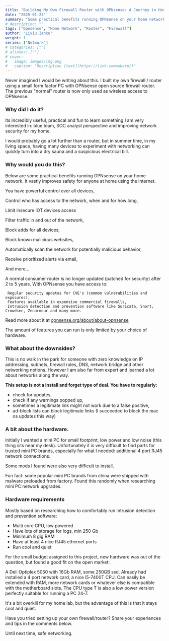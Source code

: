 ```yaml
---
title: "Building My Own Firewall Router with OPNsense: A Journey in Home Network Security"
date: "2025-01-23"
summary: "Some practical benefits running OPNsense on your home network. It vastly improves safety for anyone at home using the internet."
# description: ""
tags: ["Opnsense", "Home Network", "Router", "Firewall"]
author: "Liviu Iancu"
weight: 1
series: ["Network"]
# categories: [""]
# aliases: [""]
# cover:
#   image: images/img.png
#   caption: "Description [text](https://link.somewhere/)"
---
```


Never imagined I would be writing about this. I built my own firewall / router using a small form factor PC with OPNsense open source firewall router. The previous "normal" router is now only used as wireless access to OPNsense.

### Why did I do it? 

Its incredibly useful, practical and fun to learn something I am very interested in: blue team, SOC analyst perspective and improving network security for my home.

I would probably go a lot further than a router, but in summer time, in my living space, having many devices to experiment with networking can quickly turn into a dry sauna and a suspicious electrical bill.

### Why would you do this?

Below are some practical benefits running OPNsense on your home network. It vastly improves safety for anyone at home using the internet.

 You have powerful control over all devices,

 Control who has access to the network, when and for how long,

 Limit insecure IOT devices access

 Filter traffic in and out of the network,

 Block adds for all devices,

 Block known malicious websites,

 Automatically scan the network for potentially malicious behavior,

 Receive prioritized alerts via email,

 And more...

A normal consumer router is no longer updated (patched for security) after 2 to 5 years. With OPNsense you have access to:

     Regular security updates for CVE's (common vulnerabilities and exposures),
     Features available in expensive commercial firewalls,
     Intrusion detection and prevention software like Suricata, Snort, Crowdsec, Zenarmour and many more.

Read more about it at [opnsense.org/about/about-opnsense](http://opnsense.org/about/about-opnsense)

The amount of features you can run is only limited by your choice of hardware.

### What about the downsides?

This is no walk in the park for someone with zero knowledge on IP addressing, subnets, firewall rules, DNS, network bridge and other networking notions. However I am also far from expert and learned a lot about networks along the way.

__This setup is not a install and forget type of deal. You have to regularly:__

- check for updates,
- check if any warnings popped up,
- sometimes a legitimate link might not work due to a false positive,
- ad-block lists can block legitimate links (I succeeded to block the mac os updates this way)

### A bit about the hardware.

Initially I wanted a mini PC for small footprint, low power and low noise (this thing sits near my desk). Unfortunately it is very difficult to find parts for trusted mini PC brands, especially for what I needed: additional 4 port RJ45 network connections.

Some mods I found were also very difficult to install.

Fun fact: some popular mini PC brands from china were shipped with malware preloaded from factory. Found this randomly when researching mini PC network upgrades.

### Hardware requirements

Mostly based on researching how to comfortably run intrusion detection and prevention software:

- Multi core CPU, low powered
- Have lots of storage for logs, min 250 Gb
- Minimum 8 gig RAM
- Have at least 4 nice RJ45 ethernet ports
- Run cool and quiet

For the small budget assigned to this project, new hardware was out of the question, but found a good fit on the open market:

A Dell Optiplex 5050 with 16Gb RAM, some 250GB ssd. Already had installed a 4 port network card, a nice i5-7400T CPU. Can easily be extended with RAM, more network cards or whatever else is compatible with the motherboard slots. The CPU type T is also a low power version perfectly suitable for running a PC 24-7.

It's a bit overkill for my home lab, but the advantage of this is that it stays cool and quiet.

Have you tried setting up your own firewall/router? Share your experiences and tips in the comments below.

Until next time, safe networking.
